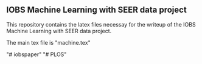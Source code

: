 ## IOBS Machine Learning with SEER data project

This repository contains the latex files necessay for the writeup of the
IOBS Machine Learning with SEER data project.

The main tex file is "machine.tex"

"# iobspaper" 
"# PLOS" 
